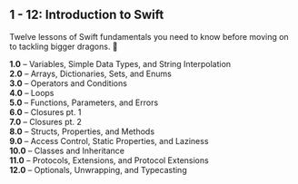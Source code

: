 ## 1 - 12: Introduction to Swift
Twelve lessons of Swift fundamentals you need to know before moving on to tackling bigger dragons. 🐉

**1.0** – Variables, Simple Data Types, and String Interpolation  
**2.0** – Arrays, Dictionaries, Sets, and Enums  
**3.0** – Operators and Conditions  
**4.0** – Loops  
**5.0** – Functions, Parameters, and Errors  
**6.0** – Closures pt. 1  
**7.0** – Closures pt. 2  
**8.0** – Structs, Properties, and Methods  
**9.0** – Access Control, Static Properties, and Laziness  
**10.0** – Classes and Inheritance  
**11.0** – Protocols, Extensions, and Protocol Extensions  
**12.0** – Optionals, Unwrapping, and Typecasting  
